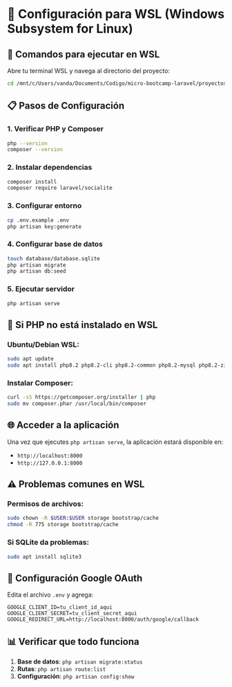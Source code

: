 # 🐧 Configuración para WSL (Windows Subsystem for Linux)

## 🚀 Comandos para ejecutar en WSL

Abre tu terminal WSL y navega al directorio del proyecto:

```bash
cd /mnt/c/Users/vanda/Documents/Codigo/micro-bootcamp-laravel/proyectos/flashcards-sci/flashcards-demo-01
```

## 📋 Pasos de Configuración

### 1. Verificar PHP y Composer
```bash
php --version
composer --version
```

### 2. Instalar dependencias
```bash
composer install
composer require laravel/socialite
```

### 3. Configurar entorno
```bash
cp .env.example .env
php artisan key:generate
```

### 4. Configurar base de datos
```bash
touch database/database.sqlite
php artisan migrate
php artisan db:seed
```

### 5. Ejecutar servidor
```bash
php artisan serve
```

## 🔧 Si PHP no está instalado en WSL

### Ubuntu/Debian WSL:
```bash
sudo apt update
sudo apt install php8.2 php8.2-cli php8.2-common php8.2-mysql php8.2-zip php8.2-gd php8.2-mbstring php8.2-curl php8.2-xml php8.2-bcmath php8.2-sqlite3
```

### Instalar Composer:
```bash
curl -sS https://getcomposer.org/installer | php
sudo mv composer.phar /usr/local/bin/composer
```

## 🌐 Acceder a la aplicación

Una vez que ejecutes `php artisan serve`, la aplicación estará disponible en:
- `http://localhost:8000`
- `http://127.0.0.1:8000`

## ⚠️ Problemas comunes en WSL

### Permisos de archivos:
```bash
sudo chown -R $USER:$USER storage bootstrap/cache
chmod -R 775 storage bootstrap/cache
```

### Si SQLite da problemas:
```bash
sudo apt install sqlite3
```

## 🔑 Configuración Google OAuth

Edita el archivo `.env` y agrega:
```env
GOOGLE_CLIENT_ID=tu_client_id_aqui
GOOGLE_CLIENT_SECRET=tu_client_secret_aqui
GOOGLE_REDIRECT_URL=http://localhost:8000/auth/google/callback
```

## 📊 Verificar que todo funciona

1. **Base de datos**: `php artisan migrate:status`
2. **Rutas**: `php artisan route:list`
3. **Configuración**: `php artisan config:show`
